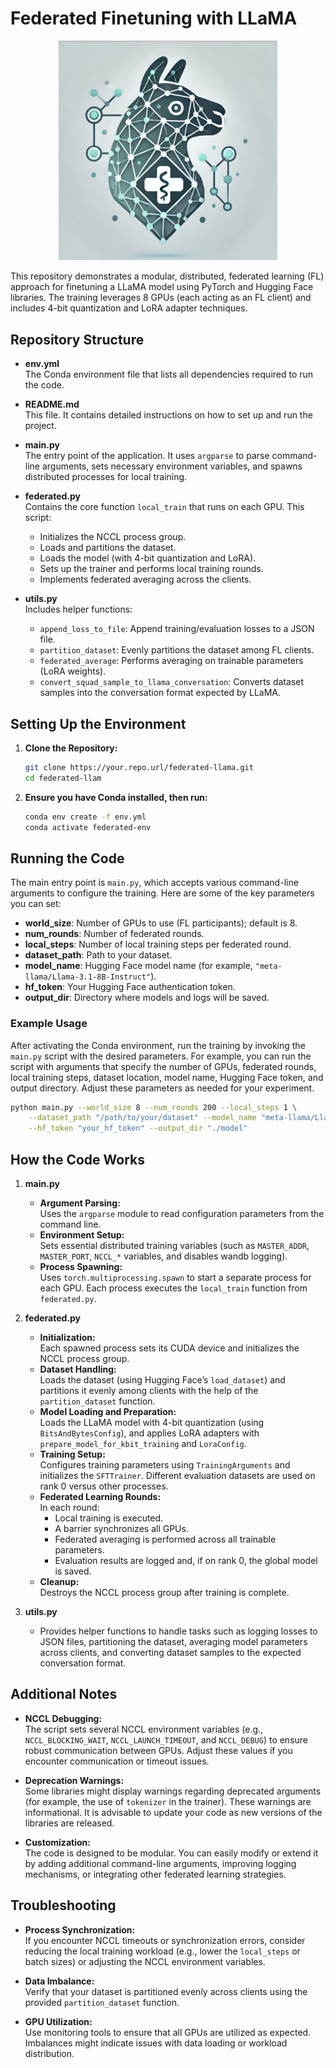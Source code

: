 # Federated Finetuning with LLaMA

<p align="center">
  <img src="./assets/fllama.png" width="350" title="fllama">
</p>

This repository demonstrates a modular, distributed, federated learning (FL) approach for finetuning a LLaMA model using PyTorch and Hugging Face libraries. The training leverages 8 GPUs (each acting as an FL client) and includes 4-bit quantization and LoRA adapter techniques.

## Repository Structure

- **env.yml**  
  The Conda environment file that lists all dependencies required to run the code.

- **README.md**  
  This file. It contains detailed instructions on how to set up and run the project.

- **main.py**  
  The entry point of the application. It uses `argparse` to parse command-line arguments, sets necessary environment variables, and spawns distributed processes for local training.

- **federated.py**  
  Contains the core function `local_train` that runs on each GPU. This script:
  - Initializes the NCCL process group.
  - Loads and partitions the dataset.
  - Loads the model (with 4-bit quantization and LoRA).
  - Sets up the trainer and performs local training rounds.
  - Implements federated averaging across the clients.
  
- **utils.py**  
  Includes helper functions:
  - `append_loss_to_file`: Append training/evaluation losses to a JSON file.
  - `partition_dataset`: Evenly partitions the dataset among FL clients.
  - `federated_average`: Performs averaging on trainable parameters (LoRA weights).
  - `convert_squad_sample_to_llama_conversation`: Converts dataset samples into the conversation format expected by LLaMA.

## Setting Up the Environment

1. **Clone the Repository:**

   ```bash
   git clone https://your.repo.url/federated-llama.git
   cd federated-llam
   ```

2. **Ensure you have Conda installed, then run:**

    ```bash
    conda env create -f env.yml
    conda activate federated-env
    ```

## Running the Code

The main entry point is `main.py`, which accepts various command-line arguments to configure the training. Here are some of the key parameters you can set:

- **world_size**: Number of GPUs to use (FL participants); default is 8.
- **num_rounds**: Number of federated rounds.
- **local_steps**: Number of local training steps per federated round.
- **dataset_path**: Path to your dataset.
- **model_name**: Hugging Face model name (for example, `"meta-llama/Llama-3.1-8B-Instruct"`).
- **hf_token**: Your Hugging Face authentication token.
- **output_dir**: Directory where models and logs will be saved.

### Example Usage

After activating the Conda environment, run the training by invoking the `main.py` script with the desired parameters. For example, you can run the script with arguments that specify the number of GPUs, federated rounds, local training steps, dataset location, model name, Hugging Face token, and output directory. Adjust these parameters as needed for your experiment.

```bash
python main.py --world_size 8 --num_rounds 200 --local_steps 1 \
    --dataset_path "/path/to/your/dataset" --model_name "meta-llama/Llama-3.1-8B-Instruct" \
    --hf_token "your_hf_token" --output_dir "./model"
```

## How the Code Works

1. **main.py**  
   - **Argument Parsing:**  
     Uses the `argparse` module to read configuration parameters from the command line.
   - **Environment Setup:**  
     Sets essential distributed training variables (such as `MASTER_ADDR`, `MASTER_PORT`, `NCCL_*` variables, and disables wandb logging).
   - **Process Spawning:**  
     Uses `torch.multiprocessing.spawn` to start a separate process for each GPU. Each process executes the `local_train` function from `federated.py`.

2. **federated.py**  
   - **Initialization:**  
     Each spawned process sets its CUDA device and initializes the NCCL process group.
   - **Dataset Handling:**  
     Loads the dataset (using Hugging Face’s `load_dataset`) and partitions it evenly among clients with the help of the `partition_dataset` function.
   - **Model Loading and Preparation:**  
     Loads the LLaMA model with 4-bit quantization (using `BitsAndBytesConfig`), and applies LoRA adapters with `prepare_model_for_kbit_training` and `LoraConfig`.
   - **Training Setup:**  
     Configures training parameters using `TrainingArguments` and initializes the `SFTTrainer`. Different evaluation datasets are used on rank 0 versus other processes.
   - **Federated Learning Rounds:**  
     In each round:
       - Local training is executed.
       - A barrier synchronizes all GPUs.
       - Federated averaging is performed across all trainable parameters.
       - Evaluation results are logged and, if on rank 0, the global model is saved.
   - **Cleanup:**  
     Destroys the NCCL process group after training is complete.

3. **utils.py**  
   - Provides helper functions to handle tasks such as logging losses to JSON files, partitioning the dataset, averaging model parameters across clients, and converting dataset samples to the expected conversation format.

## Additional Notes

- **NCCL Debugging:**  
  The script sets several NCCL environment variables (e.g., `NCCL_BLOCKING_WAIT`, `NCCL_LAUNCH_TIMEOUT`, and `NCCL_DEBUG`) to ensure robust communication between GPUs. Adjust these values if you encounter communication or timeout issues.

- **Deprecation Warnings:**  
  Some libraries might display warnings regarding deprecated arguments (for example, the use of `tokenizer` in the trainer). These warnings are informational. It is advisable to update your code as new versions of the libraries are released.

- **Customization:**  
  The code is designed to be modular. You can easily modify or extend it by adding additional command-line arguments, improving logging mechanisms, or integrating other federated learning strategies.

## Troubleshooting

- **Process Synchronization:**  
  If you encounter NCCL timeouts or synchronization errors, consider reducing the local training workload (e.g., lower the `local_steps` or batch sizes) or adjusting the NCCL environment variables.

- **Data Imbalance:**  
  Verify that your dataset is partitioned evenly across clients using the provided `partition_dataset` function.

- **GPU Utilization:**  
  Use monitoring tools to ensure that all GPUs are utilized as expected. Imbalances might indicate issues with data loading or workload distribution.


